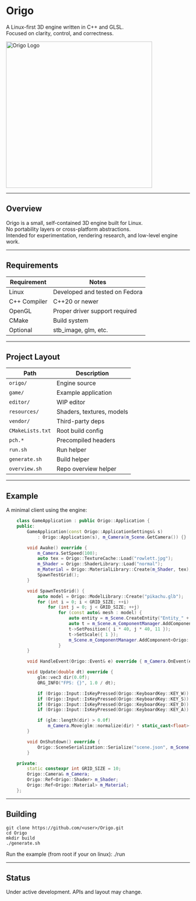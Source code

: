 # Origo

A Linux-first 3D engine written in C++ and GLSL.  
Focused on clarity, control, and correctness.

<img src="resources/textures/origo_logo.png" alt="Origo Logo" width="400"/>

---

## Overview

Origo is a small, self-contained 3D engine built for Linux.  
No portability layers or cross-platform abstractions.  
Intended for experimentation, rendering research, and low-level engine work.

---

## Requirements

| Requirement   | Notes                         |
|--------------|-------------------------------|
| Linux        | Developed and tested on Fedora|
| C++ Compiler | C++20 or newer                |
| OpenGL       | Proper driver support required|
| CMake        | Build system                  |
| Optional     | stb_image, glm, etc.          |

---

## Project Layout

| Path              | Description                       |
|-------------------|-----------------------------------|
| `origo/`          | Engine source                     |
| `game/`           | Example application               |
| `editor/`         | WIP editor                        |
| `resources/`      | Shaders, textures, models         |
| `vendor/`         | Third-party deps                  |
| `CMakeLists.txt`  | Root build config                 |
| `pch.*`           | Precompiled headers               |
| `run.sh`          | Run helper                        |
| `generate.sh`     | Build helper                      |
| `overview.sh`     | Repo overview helper              |

---

## Example

A minimal client using the engine:

```cpp
    class GameApplication : public Origo::Application {
    public:
        GameApplication(const Origo::ApplicationSettings& s)
            : Origo::Application(s), m_Camera(m_Scene.GetCamera()) {}

        void Awake() override {
            m_Camera.SetSpeed(100);
            auto tex = Origo::TextureCache::Load("rowlett.jpg");
            m_Shader = Origo::ShaderLibrary::Load("normal");
            m_Material = Origo::MaterialLibrary::Create(m_Shader, tex);
            SpawnTestGrid();
        }

        void SpawnTestGrid() {
            auto model = Origo::ModelLibrary::Create("pikachu.glb");
            for (int i = 0; i < GRID_SIZE; ++i)
                for (int j = 0; j < GRID_SIZE; ++j)
                    for (const auto& mesh : model) {
                        auto entity = m_Scene.CreateEntity("Entity_" + std::to_string(i * GRID_SIZE + j));
                        auto t = m_Scene.m_ComponentManager.AddComponent<Origo::Transform>(entity);
                        t->SetPosition({ i * 40, j * 40, 11 });
                        t->SetScale({ 1 });
                        m_Scene.m_ComponentManager.AddComponent<Origo::MeshRenderer>(entity, m_Material, mesh);
                    }
        }

        void HandleEvent(Origo::Event& e) override { m_Camera.OnEvent(e); }

        void Update(double dt) override {
            glm::vec3 dir(0.0f);
            ORG_INFO("FPS: {}", 1.0 / dt);

            if (Origo::Input::IsKeyPressed(Origo::KeyboardKey::KEY_W)) dir += m_Camera.GetForward();
            if (Origo::Input::IsKeyPressed(Origo::KeyboardKey::KEY_S)) dir -= m_Camera.GetForward();
            if (Origo::Input::IsKeyPressed(Origo::KeyboardKey::KEY_D)) dir += m_Camera.GetRight();
            if (Origo::Input::IsKeyPressed(Origo::KeyboardKey::KEY_A)) dir -= m_Camera.GetRight();

            if (glm::length(dir) > 0.0f)
                m_Camera.Move(glm::normalize(dir) * static_cast<float>(dt));
        }

        void OnShutdown() override {
            Origo::SceneSerialization::Serialize("scene.json", m_Scene);
        }

    private:
        static constexpr int GRID_SIZE = 10;
        Origo::Camera& m_Camera;
        Origo::Ref<Origo::Shader> m_Shader;
        Origo::Ref<Origo::Material> m_Material;
    };

```

---

## Building

    git clone https://github.com/<user>/Origo.git
    cd Origo
    mkdir build 
    ./generate.sh
  
Run the example (from root if your on linux):
    ./run 

---

## Status

Under active development. APIs and layout may change.
